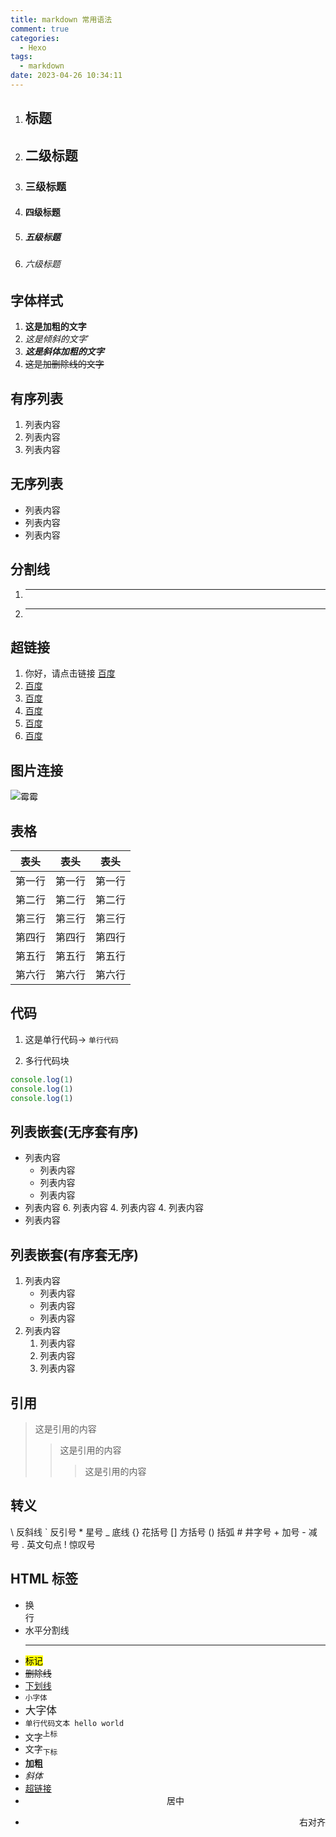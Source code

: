 ```yaml
---
title: markdown 常用语法
comment: true
categories:
  - Hexo
tags:
  - markdown
date: 2023-04-26 10:34:11
---
```


1. ## 标题
2. ## 二级标题
3. ### 三级标题
4. #### 四级标题
5. ##### 五级标题
6. ###### 六级标题

## 字体样式

1. **这是加粗的文字**
2. _这是倾斜的文字_`
3. **_这是斜体加粗的文字_**
4. ~~这是加删除线的文字~~

## 有序列表

1. 列表内容
2. 列表内容
3. 列表内容

## 无序列表

- 列表内容
- 列表内容
- 列表内容

## 分割线

1. ***
2. ---

## 超链接

1. 你好，请点击链接 [百度](http://baidu.com)
1.  [百度](http://baidu.com)
1.  [百度](http://baidu.com)
1.  [百度](http://baidu.com)
1.  [百度](http://baidu.com)
1.  [百度](http://baidu.com)

## 图片连接
![霉霉](https://gimg2.baidu.com/image_search/src=http%3A%2F%2Fc-ssl.duitang.com%2Fuploads%2Fitem%2F201502%2F09%2F20150209171221_uFkTa.jpeg&refer=http%3A%2F%2Fc-ssl.duitang.com&app=2002&size=f9999,10000&q=a80&n=0&g=0n&fmt=auto?sec=1685866238&t=442c26597b5dc85fbb2fff987f95d4b4)

## 表格
| 表头   | 表头  | 表头   |
| ------| ------| ------|
| 第一行 | 第一行 | 第一行 |
| 第二行 | 第二行 | 第二行 |
| 第三行 | 第三行 | 第三行 |
| 第四行 | 第四行 | 第四行 |
| 第五行 | 第五行 | 第五行 |
| 第六行 | 第六行 | 第六行 |

## 代码
1. 这是单行代码-> ` 单行代码 `

2. 多行代码块

```javaScript
console.log(1)
console.log(1)
console.log(1)
```
## 列表嵌套(无序套有序)
- 列表内容
    + 列表内容
    + 列表内容
    + 列表内容
- 列表内容
    6. 列表内容
    4. 列表内容
    4. 列表内容
- 列表内容

## 列表嵌套(有序套无序)
1. 列表内容
    - 列表内容
    - 列表内容
    - 列表内容
2. 列表内容
    1. 列表内容
    2. 列表内容
    3. 列表内容

## 引用
>这是引用的内容
>>这是引用的内容
>>>这是引用的内容

## 转义
\\   反斜线
\`   反引号
\*   星号
\_   底线
\{}  花括号
\[]  方括号
\()  括弧
\#   井字号
\+   加号
\-   减号
\.   英文句点
\!   惊叹号

## HTML 标签
* 换<br/>行
* 水平分割线<hr/>
* <mark>标记</mark>
* <del>删除线</del>
* <u>下划线</u>
* <small>小字体</small>
* <big>大字体</big>
* <code>单行代码文本 hello world</code>
* 文字<sup>上标</sup>
* 文字<sub>下标</sub>
* <b>加粗</b>
* <i>斜体</i>
* <a href="http://www.baidu.com" target="_blank">超链接</a>
* <center>居中</center>
* <p align=right>右对齐</p>